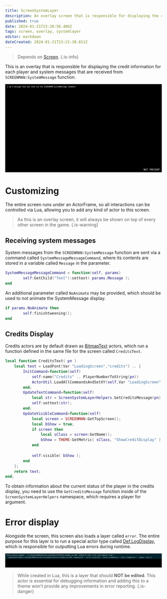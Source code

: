 ```yaml
---
title: ScreenSystemLayer
description: An overlay screen that is responsible for displaying the credit information for each player and system messages
published: true
date: 2024-01-21T23:26:56.486Z
tags: screen, overlay, systemlayer
editor: markdown
dateCreated: 2024-01-21T23:21:30.811Z
---
```


> Depends on [Screen](/en/dev/screens/Screen).
{.is-info}

This is an overlay that is responsible for displaying the credit information for each player and system messages that are received from `SCREENMAN:SystemMessage` function.

![screensystemlayer-scr.png](/dev/screens/screensystemlayer/screensystemlayer-scr.png)

# Customizing

The entire screen runs under an ActorFrame, so all interactions can be controlled via Lua, allowing you to add any kind of actor to this screen.

> As this is an overlay screen, it will always be shown on top of every other screen in the game.
{.is-warning}

## Receiving system messages

System messages from the `SCREENMAN:SystemMessage` function are sent via a command called `SystemMessageMessageCommand`, where its contents are stored in a variable called `Message` in the parameter.

```lua
SystemMessageMessageCommand = function(self, params)
		self:GetChild("Text"):settext( params.Message );
end
```

An additional parameter called `NoAnimate` may be provided, which should be used to not animate the SystemMessage display.

```lua
if params.NoAnimate then
		self:finishtweening();
end
```

## Credits Display

Credits actors are by default drawn as [BitmapText](/en/dev/actors/actortypes/bitmaptext) actors, which run a function defined in the same file for the screen called `CreditsText`.

```lua
local function CreditsText( pn )
	local text = LoadFont(Var "LoadingScreen","credits") .. {
		InitCommand=function(self)
			self:name("Credits" .. PlayerNumberToString(pn))
			ActorUtil.LoadAllCommandsAndSetXY(self,Var "LoadingScreen");
		end;
		UpdateTextCommand=function(self)
			local str = ScreenSystemLayerHelpers.GetCreditsMessage(pn);
			self:settext(str);
		end;
		UpdateVisibleCommand=function(self)
			local screen = SCREENMAN:GetTopScreen();
			local bShow = true;
			if screen then
				local sClass = screen:GetName();
				bShow = THEME:GetMetric( sClass, "ShowCreditDisplay" );
			end

			self:visible( bShow );
		end
	};
	return text;
end;
```

To obtain information about the current status of the player in the credits display, you need to use the `GetCreditsMessage` function inside of the `ScreenSystemLayerHelpers` namespace, which requires a player for argument.

# Error display

Alongside the screen, this screen also loads a layer called `error`. The entire purpose for this layer is to run a special actor type called [Def.LogDisplay](), which is responsible for outputting Lua errors during runtime.

![screensystemlayer-errorview.png](/dev/screens/screensystemlayer/screensystemlayer-errorview.png)

> While created in Lua, this is a layer that should **NOT be edited**. This actor is essential for debugging information and adding this to a theme won't provide any improvements in error reporting.
{.is-danger}